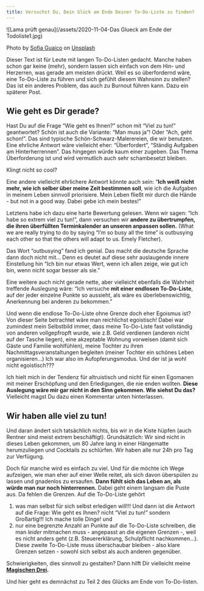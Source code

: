 ```yaml
---
title: Versuchst Du, Dein Glück am Ende Deiner To-Do-Liste zu finden?
---
```


![Lama prüft genau](/assets/2020-11-04-Das Glueck am Ende der Todoliste1.jpg)

<span>Photo by <a href="https://unsplash.com/@sofiaguaico?utm_source=unsplash&amp;utm_medium=referral&amp;utm_content=creditCopyText">Sofia Guaico</a> on <a href="https://unsplash.com/s/photos/rainbow-mountain?utm_source=unsplash&amp;utm_medium=referral&amp;utm_content=creditCopyText">Unsplash</a></span>

Dieser Text ist für Leute mit langen To-Do-Listen gedacht. Manche haben schon gar keine (mehr), sondern lassen sich einfach von dem Hin- und Herzerren, was gerade am meisten drückt. Weil es so überfordernd wäre, eine To-Do-Liste zu führen und sich gefühlt diesem Wahnsinn zu stellen? Das ist ein anderes Problem, das auch zu Burnout führen kann. Dazu ein späterer Post. 

## Wie geht es Dir gerade?
Hast Du auf die Frage “Wie geht es Ihnen?” schon mit “Viel zu tun!” geantwortet? Schön ist auch die Variante: “Man muss ja”! Oder “Ach, geht schon!”. Das sind typische Schön-Schwarz-Malerereien, die wir benutzen. Eine ehrliche Antwort wäre vielleicht eher: “Überfordert”, “Ständig Aufgaben am Hinterherrennen”. Das hingegen würde kaum einer zugeben. Das Thema Überforderung ist und wird vermutlich auch sehr schambesetzt bleiben. 

Klingt nicht so cool?

Eine andere vielleicht ehrlichere Antwort könnte auch sein: “**Ich weiß nicht mehr, wie ich selber über meine Zeit bestimmen soll**, wie ich die Aufgaben in meinem Leben sinnvoll priorisiere. Mein Leben fließt mir durch die Hände - but not in a good way. Dabei gebe ich mein bestes!” 

Letztens habe ich dazu eine harte Bewertung gelesen. Wenn wir sagen: “Ich habe so extrem viel zu tun!”, dann versuchen wir **andere zu übertrumpfen, die ihren überfüllten Terminkalender an unseren anpassen sollen.** (What we are really trying to do by saying “I’m so busy all the time” is outbusying each other so that the others will adapt to us. Emely Fletcher). 

Das Wort “outbusying” fand ich genial. Das macht die deutsche Sprache dann doch nicht mit… Denn es deutet auf diese sehr auslaugende innere Einstellung hin “Ich bin nur etwas Wert, wenn ich allen zeige, wie gut ich bin, wenn nicht sogar besser als sie.”

Eine weitere auch nicht gerade nette, aber vielleicht ebenfalls die Wahrheit treffende Auslegung wäre: “Ich versuche **mit einer endlosen To-Do-Liste**, auf der jeder einzelne Punkte so aussieht, als wäre es überlebenswichtig, Anerkennung bei anderen zu bekommen.” 

Und wenn die endlose To-Do-Liste ohne Grenze doch eher Egoismus ist? Von dieser Seite betrachtet wäre man reichlichst egoistisch! Dabei war zumindest mein Selbstbild immer, dass meine To-Do-Liste fast vollständig von anderen vollgepfropft wurde, wie z.B. Geld verdienen (anderen nicht auf der Tasche liegen), eine akzeptable Wohnung vorweisen (damit sich Gäste und Familie wohlfühlen), meine Tochter zu ihren Nachmittagsveranstaltungen begleiten (meiner Tochter ein schönes Leben organisieren…) Ich war also im Aufopferungsmodus. Und der ist ja wohl nicht egoistisch???

Ich hielt mich in der Tendenz für altruistisch und nicht für einen Egomanen mit meiner Erschöpfung und den Erledigungen, die nie enden wollten. **Diese Auslegung wäre mir gar nicht in den Sinn gekommen. Wie siehst Du das?** Vielleicht magst Du dazu einen Kommentar unten hinterlassen. 

## Wir haben alle viel zu tun! 
Und daran ändert sich tatsächlich nichts, bis wir in die Kiste hüpfen (auch Rentner sind meist extrem beschäftigt). Grundsätzlich: Wir sind nicht in dieses Leben gekommen, um 80 Jahre lang in einer Hängematte herumzuliegen und Cocktails zu schlürfen. Wir haben alle nur 24h pro Tag zur Verfügung. 

Doch für manche wird es einfach zu viel. Und für die möchte ich Wege aufzeigen, wie man eher auf einer Welle reitet, als sich davon überspülen zu lassen und gnadenlos zu ersaufen. **Dann fühlt sich das Leben an, als würde man nur noch hinterrennen.** Dabei geht einem langsam die Puste aus. Da fehlen die Grenzen. Auf die To-Do-Liste gehört 

1. was man selbst für sich selbst erledigen will!!! Und dann ist die Antwort auf die Frage: Wie geht es Ihnen? nicht “Viel zu tun!” sondern Großartig!!! Ich mache tolle Dinge! und 
2. nur eine begrenzte Anzahl an Punkte auf die To-Do-Liste schreiben, die man *leider* mitmachen muss - angepasst an die eigenen Grenzen -, weil es nicht anders geht (z.B. Steuererklärung, Schulpflicht nachkommen…). Diese zweite To-Do-Liste muss überschaubar bleiben - also klare Grenzen setzen - sowohl sich selbst als auch anderen gegenüber. 

Schwierigkeiten, dies sinnvoll zu gestalten? Dann hilft Dir vielleicht meine **[Magischen Drei](/2020/09/17/Coaching-die-magische-drei.html).**

Und hier geht es demnächst zu Teil 2 des Glücks am Ende von To-Do-listen. 
